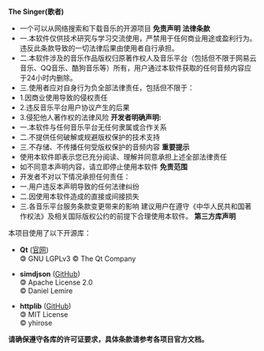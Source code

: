 **The Singer(歌者)**
- 一个可以从网络搜索和下载音乐的开源项目
**免责声明**
**法律条款**
- 一.本软件仅供技术研究与学习交流使用，严禁用于任何商业用途或盈利行为。违反此条款导致的一切法律后果由使用者自行承担。
- 二.本软件涉及的音乐作品版权归原著作权人及音乐平台（包括但不限于网易云音乐、QQ音乐、酷狗音乐等）所有，用户通过本软件获取的任何音频内容应于24小时内删除。
- 三.使用者应对自身行为负全部法律责任，包括但不限于：
- 1.因商业使用导致的侵权责任
- 2.违反音乐平台用户协议产生的后果
- 3.侵犯他人著作权的法律风险
**开发者明确声明:**
- 一.本软件与任何音乐平台无任何隶属或合作关系
- 二.不提供任何破解或规避版权保护的技术支持
- 三.不存储、不传播任何受版权保护的音频内容
**重要提示**
- 使用本软件即表示您已充分阅读、理解并同意承担上述全部法律责任
- 如不同意本声明内容，请立即停止使用本软件
**免责范围**
- 开发者不对以下情况承担任何责任：
- 一.用户违反本声明导致的任何法律纠纷
- 二.因使用本软件造成的直接或间接损失
- 三.各音乐平台服务条款变更带来的影响
建议用户在遵守《中华人民共和国著作权法》及相关国际版权公约的前提下合理使用本软件。
**第三方库声明**

本项目使用了以下开源库：

- **Qt** ([官网](https://www.qt.io/))  
  🄯 GNU LGPLv3
  © The Qt Company

- **simdjson** ([GitHub](https://github.com/simdjson/simdjson))  
  🄯 Apache License 2.0  
  © Daniel Lemire

- **httplib** ([GitHub](https://github.com/yhirose/cpp-httplib))  
  🄯 MIT License  
  © yhirose

**请确保遵守各库的许可证要求，具体条款请参考各项目官方文档。**